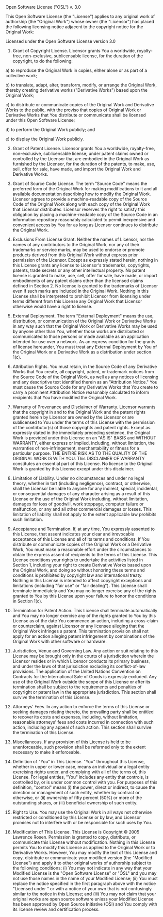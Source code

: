 ﻿Open Software License ("OSL") v. 3.0

This Open Software License (the "License") applies to any original work of authorship (the "Original Work") whose owner (the "Licensor") has placed the following licensing notice adjacent to the copyright notice for the Original Work:

Licensed under the Open Software License version 3.0

1) Grant of Copyright License. Licensor grants You a worldwide, royalty-free, non-exclusive, sublicensable license, for the duration of the copyright, to do the following:

  a) to reproduce the Original Work in copies, either alone or as part of a collective work;

  b) to translate, adapt, alter, transform, modify, or arrange the Original Work, thereby creating derivative works ("Derivative Works") based upon the Original Work;

  c) to distribute or communicate copies of the Original Work and Derivative Works to the public, with the proviso that copies of Original Work or Derivative Works that You distribute or communicate shall be licensed under this Open Software License;

  d) to perform the Original Work publicly; and

  e) to display the Original Work publicly.

2) Grant of Patent License. Licensor grants You a worldwide, royalty-free, non-exclusive, sublicensable license, under patent claims owned or controlled by the Licensor that are embodied in the Original Work as furnished by the Licensor, for the duration of the patents, to make, use, sell, offer for sale, have made, and import the Original Work and Derivative Works.

3) Grant of Source Code License. The term "Source Code" means the preferred form of the Original Work for making modifications to it and all available documentation describing how to modify the Original Work. Licensor agrees to provide a machine-readable copy of the Source Code of the Original Work along with each copy of the Original Work that Licensor distributes. Licensor reserves the right to satisfy this obligation by placing a machine-readable copy of the Source Code in an information repository reasonably calculated to permit inexpensive and convenient access by You for as long as Licensor continues to distribute the Original Work.

4) Exclusions From License Grant. Neither the names of Licensor, nor the names of any contributors to the Original Work, nor any of their trademarks or service marks, may be used to endorse or promote products derived from this Original Work without express prior permission of the Licensor. Except as expressly stated herein, nothing in this License grants any license to Licensor's trademarks, copyrights, patents, trade secrets or any other intellectual property. No patent license is granted to make, use, sell, offer for sale, have made, or import embodiments of any patent claims other than the licensed claims defined in Section 2. No license is granted to the trademarks of Licensor even if such marks are included in the Original Work. Nothing in this License shall be interpreted to prohibit Licensor from licensing under terms different from this License any Original Work that Licensor otherwise would have a right to license.

5) External Deployment. The term "External Deployment" means the use, distribution, or communication of the Original Work or Derivative Works in any way such that the Original Work or Derivative Works may be used by anyone other than You, whether those works are distributed or communicated to those persons or made available as an application intended for use over a network. As an express condition for the grants of license hereunder, You must treat any External Deployment by You of the Original Work or a Derivative Work as a distribution under section 1(c).

6) Attribution Rights. You must retain, in the Source Code of any Derivative Works that You create, all copyright, patent, or trademark notices from the Source Code of the Original Work, as well as any notices of licensing and any descriptive text identified therein as an "Attribution Notice." You must cause the Source Code for any Derivative Works that You create to carry a prominent Attribution Notice reasonably calculated to inform recipients that You have modified the Original Work.

7) Warranty of Provenance and Disclaimer of Warranty. Licensor warrants that the copyright in and to the Original Work and the patent rights granted herein by Licensor are owned by the Licensor or are sublicensed to You under the terms of this License with the permission of the contributor(s) of those copyrights and patent rights. Except as expressly stated in the immediately preceding sentence, the Original Work is provided under this License on an "AS IS" BASIS and WITHOUT WARRANTY, either express or implied, including, without limitation, the warranties of non-infringement, merchantability or fitness for a particular purpose. THE ENTIRE RISK AS TO THE QUALITY OF THE ORIGINAL WORK IS WITH YOU. This DISCLAIMER OF WARRANTY constitutes an essential part of this License. No license to the Original Work is granted by this License except under this disclaimer.

8) Limitation of Liability. Under no circumstances and under no legal theory, whether in tort (including negligence), contract, or otherwise, shall the Licensor be liable to anyone for any indirect, special, incidental, or consequential damages of any character arising as a result of this License or the use of the Original Work including, without limitation, damages for loss of goodwill, work stoppage, computer failure or malfunction, or any and all other commercial damages or losses. This limitation of liability shall not apply to the extent applicable law prohibits such limitation.

9) Acceptance and Termination. If, at any time, You expressly assented to this License, that assent indicates your clear and irrevocable acceptance of this License and all of its terms and conditions. If You distribute or communicate copies of the Original Work or a Derivative Work, You must make a reasonable effort under the circumstances to obtain the express assent of recipients to the terms of this License. This License conditions your rights to undertake the activities listed in Section 1, including your right to create Derivative Works based upon the Original Work, and doing so without honoring these terms and conditions is prohibited by copyright law and international treaty. Nothing in this License is intended to affect copyright exceptions and limitations (including "fair use" or "fair dealing"). This License shall terminate immediately and You may no longer exercise any of the rights granted to You by this License upon your failure to honor the conditions in Section 1(c).

10) Termination for Patent Action. This License shall terminate automatically and You may no longer exercise any of the rights granted to You by this License as of the date You commence an action, including a cross-claim or counterclaim, against Licensor or any licensee alleging that the Original Work infringes a patent. This termination provision shall not apply for an action alleging patent infringement by combinations of the Original Work with other software or hardware.

11) Jurisdiction, Venue and Governing Law. Any action or suit relating to this License may be brought only in the courts of a jurisdiction wherein the Licensor resides or in which Licensor conducts its primary business, and under the laws of that jurisdiction excluding its conflict-of-law provisions. The application of the United Nations Convention on Contracts for the International Sale of Goods is expressly excluded. Any use of the Original Work outside the scope of this License or after its termination shall be subject to the requirements and penalties of copyright or patent law in the appropriate jurisdiction. This section shall survive the termination of this License.

12) Attorneys' Fees. In any action to enforce the terms of this License or seeking damages relating thereto, the prevailing party shall be entitled to recover its costs and expenses, including, without limitation, reasonable attorneys' fees and costs incurred in connection with such action, including any appeal of such action. This section shall survive the termination of this License.

13) Miscellaneous. If any provision of this License is held to be unenforceable, such provision shall be reformed only to the extent necessary to make it enforceable.

14) Definition of "You" in This License. "You" throughout this License, whether in upper or lower case, means an individual or a legal entity exercising rights under, and complying with all of the terms of, this License. For legal entities, "You" includes any entity that controls, is controlled by, or is under common control with you. For purposes of this definition, "control" means (i) the power, direct or indirect, to cause the direction or management of such entity, whether by contract or otherwise, or (ii) ownership of fifty percent (50%) or more of the outstanding shares, or (iii) beneficial ownership of such entity.

15) Right to Use. You may use the Original Work in all ways not otherwise restricted or conditioned by this License or by law, and Licensor promises not to interfere with or be responsible for such uses by You.

16) Modification of This License. This License is Copyright © 2005 Lawrence Rosen. Permission is granted to copy, distribute, or communicate this License without modification. Nothing in this License permits You to modify this License as applied to the Original Work or to Derivative Works. However, You may modify the text of this License and copy, distribute or communicate your modified version (the "Modified License") and apply it to other original works of authorship subject to the following conditions: (i) You may not indicate in any way that your Modified License is the "Open Software License" or "OSL" and you may not use those names in the name of your Modified License; (ii) You must replace the notice specified in the first paragraph above with the notice "Licensed under <insert your license name here>" or with a notice of your own that is not confusingly similar to the notice in this License; and (iii) You may not claim that your original works are open source software unless your Modified License has been approved by Open Source Initiative (OSI) and You comply with its license review and certification process.
